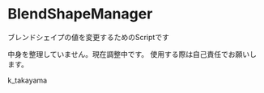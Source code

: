 # BlendShapeManager
ブレンドシェイプの値を変更するためのScriptです

中身を整理していません。現在調整中です。
使用する際は自己責任でお願いします。

k_takayama




